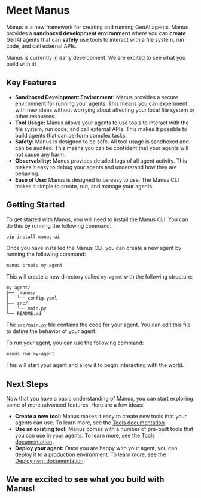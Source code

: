 # Meet Manus

Manus is a new framework for creating and running GenAI agents. Manus provides a **sandboxed development environment** where you can **create** GenAI agents that can **safely** use tools to interact with a file system, run code, and call external APIs.

Manus is currently in early development. We are excited to see what you build with it!

## Key Features

*   **Sandboxed Development Environment:** Manus provides a secure environment for running your agents. This means you can experiment with new ideas without worrying about affecting your local file system or other resources.
*   **Tool Usage:** Manus allows your agents to use tools to interact with the file system, run code, and call external APIs. This makes it possible to build agents that can perform complex tasks.
*   **Safety:** Manus is designed to be safe. All tool usage is sandboxed and can be audited. This means you can be confident that your agents will not cause any harm.
*   **Observability:** Manus provides detailed logs of all agent activity. This makes it easy to debug your agents and understand how they are behaving.
*   **Ease of Use:** Manus is designed to be easy to use. The Manus CLI makes it simple to create, run, and manage your agents.

## Getting Started

To get started with Manus, you will need to install the Manus CLI. You can do this by running the following command:

```bash
pip install manus-ai
```

Once you have installed the Manus CLI, you can create a new agent by running the following command:

```bash
manus create my-agent
```

This will create a new directory called `my-agent` with the following structure:

```
my-agent/
├── .manus/
│   └── config.yaml
├── src/
│   └── main.py
└── README.md
```

The `src/main.py` file contains the code for your agent. You can edit this file to define the behavior of your agent.

To run your agent, you can use the following command:

```bash
manus run my-agent
```

This will start your agent and allow it to begin interacting with the world.

## Next Steps

Now that you have a basic understanding of Manus, you can start exploring some of more advanced features. Here are a few ideas:

*   **Create a new tool:** Manus makes it easy to create new tools that your agents can use. To learn more, see the [Tools documentation](https://manus.ai/docs/tools).
*   **Use an existing tool:** Manus comes with a number of pre-built tools that you can use in your agents. To learn more, see the [Tools documentation](https://manus.ai/docs/tools).
*   **Deploy your agent:** Once you are happy with your agent, you can deploy it to a production environment. To learn more, see the [Deployment documentation](https://manus.ai/docs/deployment).

We are excited to see what you build with Manus!
---
